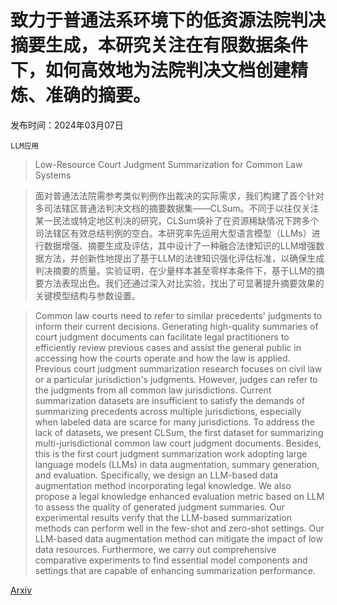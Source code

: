 # 致力于普通法系环境下的低资源法院判决摘要生成，本研究关注在有限数据条件下，如何高效地为法院判决文档创建精炼、准确的摘要。

发布时间：2024年03月07日

`LLM应用`

> Low-Resource Court Judgment Summarization for Common Law Systems

> 面对普通法法院需参考类似判例作出裁决的实际需求，我们构建了首个针对多司法辖区普通法判决文档的摘要数据集——CLSum。不同于以往仅关注某一民法或特定地区判决的研究，CLSum填补了在资源稀缺情况下跨多个司法辖区有效总结判例的空白。本研究率先运用大型语言模型（LLMs）进行数据增强、摘要生成及评估，其中设计了一种融合法律知识的LLM增强数据方法，并创新性地提出了基于LLM的法律知识强化评估标准，以确保生成判决摘要的质量。实验证明，在少量样本甚至零样本条件下，基于LLM的摘要方法表现出色。我们还通过深入对比实验，找出了可显著提升摘要效果的关键模型结构与参数设置。

> Common law courts need to refer to similar precedents' judgments to inform their current decisions. Generating high-quality summaries of court judgment documents can facilitate legal practitioners to efficiently review previous cases and assist the general public in accessing how the courts operate and how the law is applied. Previous court judgment summarization research focuses on civil law or a particular jurisdiction's judgments. However, judges can refer to the judgments from all common law jurisdictions. Current summarization datasets are insufficient to satisfy the demands of summarizing precedents across multiple jurisdictions, especially when labeled data are scarce for many jurisdictions. To address the lack of datasets, we present CLSum, the first dataset for summarizing multi-jurisdictional common law court judgment documents. Besides, this is the first court judgment summarization work adopting large language models (LLMs) in data augmentation, summary generation, and evaluation. Specifically, we design an LLM-based data augmentation method incorporating legal knowledge. We also propose a legal knowledge enhanced evaluation metric based on LLM to assess the quality of generated judgment summaries. Our experimental results verify that the LLM-based summarization methods can perform well in the few-shot and zero-shot settings. Our LLM-based data augmentation method can mitigate the impact of low data resources. Furthermore, we carry out comprehensive comparative experiments to find essential model components and settings that are capable of enhancing summarization performance.

[Arxiv](https://arxiv.org/abs/2403.04454)